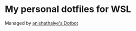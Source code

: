 My personal dotfiles for WSL
=================

Managed by [anishathalye's Dotbot][dotbot]

[dotbot]: https://github.com/anishathalye/dotbot
